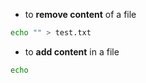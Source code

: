 - to **remove content** of a file
```bash
echo "" > test.txt
```
- to **add content** in a file
```bash
echo 
```
